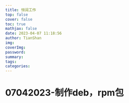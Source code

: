 ```yaml
---
title: 恒润工作
top: false
cover: false
toc: true
mathjax: false
date: 2023-04-07 11:18:56
author: TianShan
img:
coverImg:
password:
summary:
tags:
categories:
---
```


# 07042023-制作deb，rpm包

